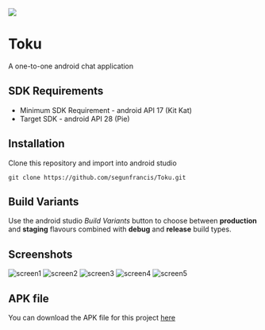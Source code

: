 <img src="https://img.shields.io/badge/made%20with-java-blue.svg?style=plastic">
<br>

# Toku
A one-to-one android chat application

## SDK Requirements
- Minimum SDK Requirement - android API 17 (Kit Kat)
- Target SDK - android API 28 (Pie)

## Installation
Clone this repository and import into android studio

`git clone https://github.com/segunfrancis/Toku.git`

## Build Variants
Use the android studio _Build Variants_ button to choose between **production** and **staging** flavours combined with **debug** and **release** build types.

## Screenshots
![screen1](https://github.com/segunfrancis/Toku/blob/master/Screenshot_20200216-122732.png) 
![screen2](https://github.com/segunfrancis/Toku/blob/master/Screenshot_20200216-122744.png)
![screen3](https://github.com/segunfrancis/Toku/blob/master/Screenshot_20200216-122807.png)
![screen4](https://github.com/segunfrancis/Toku/blob/master/Screenshot_20200216-122917.png)
![screen5](https://github.com/segunfrancis/Toku/blob/master/Screenshot_20200216-123152.png)

## APK file
You can download the APK file for this project [here](https://drive.google.com/file/d/1G4-4BDmU24cpNowBZTYbm-dhlaLTVm-q/view?usp=drivesdk)
